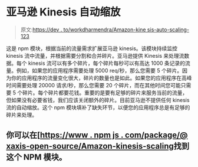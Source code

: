 # 亚马逊 Kinesis 自动缩放

> 原文:[https://dev . to/workdharmendra/Amazon-kine sis-auto-scaling-123](https://dev.to/workdharmendra/amazon-kinesis-auto-scaling-123)

这是 npm 模块，根据当前的流量需求扩展亚马逊 kinesis。该模块持续监控 kinesis 流中流量，并根据需要分割和合并碎片。亚马逊提供 Kinesis 来处理流数据。每个 kinesis 流可以有多个碎片，每个碎片每秒可以有高达 1000 条记录的流量。例如，如果您的应用程序需要处理 5000 req/秒，那么您需要 5 个碎片。因为你的应用程序的流量变化很大，碎片的数量也是如此。如果您的应用程序在高峰时间需要处理 20000 请求/秒，那么您需要 20 个碎片，而在其他时间您可能只需要 5 个碎片。每个碎片都要花钱。重要的是要有足够的碎片来服务当前的流量，但如果没有必要省钱，我们应该关闭额外的碎片。目前亚马逊不提供任何 kinesis 流的自动缩放。这个 npm 模块填补了缺失环节，以便您的应用程序总是有足够的碎片来处理。

## [](#you-can-find-this-npm-module-at-httpswwwnpmjscompackagexaxisopensourceamazonkinesisscaling)你可以在[[https://www . npm js . com/package/@ xaxis-open-source/Amazon-kinesis-scaling](https://www.npmjs.com/package/@xaxis-open-source/amazon-kinesis-scaling)找到这个 NPM 模块。